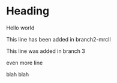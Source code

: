 # Heading
Hello world

This line has been added in branch2-mrcll

This line was added in branch 3

even more line

blah blah